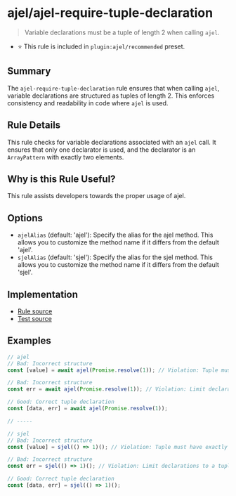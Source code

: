 # ajel/ajel-require-tuple-declaration

> Variable declarations must be a tuple of length 2 when calling `ajel`.

- ⭐️ This rule is included in `plugin:ajel/recommended` preset.

## Summary

The `ajel-require-tuple-declaration` rule ensures that when calling `ajel`, variable declarations are structured as tuples of length 2. This enforces consistency and readability in code where `ajel` is used.

## Rule Details

This rule checks for variable declarations associated with an `ajel` call. It ensures that only one declarator is used, and the declarator is an `ArrayPattern` with exactly two elements.

## Why is this Rule Useful?

This rule assists developers towards the proper usage of ajel.

## Options

- `ajelAlias` (default: 'ajel'): Specify the alias for the ajel method. This allows you to customize the method name if it differs from the default 'ajel'.
- `sjelAlias` (default: 'sjel'): Specify the alias for the sjel method. This allows you to customize the method name if it differs from the default 'sjel'.

## Implementation

- [Rule source](https://github.com/Handfish/ajel/blob/main/packages/eslint-plugin-ajel/src/rules/ajel-require-tuple-declaration.ts)
- [Test source](https://github.com/Handfish/ajel/blob/main/packages/eslint-plugin-ajel/tests/rules/ajel-require-tuple-declaration.ts)

## Examples

```javascript
// ajel
// Bad: Incorrect structure
const [value] = await ajel(Promise.resolve(1)); // Violation: Tuple must have exactly 2 elements

// Bad: Incorrect structure
const err = await ajel(Promise.resolve(1)); // Violation: Limit declarations to a tuple

// Good: Correct tuple declaration
const [data, err] = await ajel(Promise.resolve(1));

// -----

// sjel
// Bad: Incorrect structure
const [value] = sjel(() => 1)(); // Violation: Tuple must have exactly 2 elements

// Bad: Incorrect structure
const err = sjel(() => 1)(); // Violation: Limit declarations to a tuple

// Good: Correct tuple declaration
const [data, err] = sjel(() => 1)();
```
